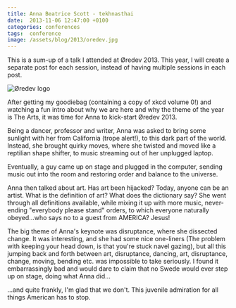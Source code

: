 ```yaml
---
title: Anna Beatrice Scott - tekhnasthai
date:  2013-11-06 12:47:00 +0100
categories: conferences
tags:  conference
image: /assets/blog/2013/oredev.jpg
---
```


This is a sum-up of a talk I attended at Øredev 2013. This year, I will create a 
separate post for each session, instead of having multiple sessions in each post.

![Øredev logo]({{page.image}})

After getting my goodiebag (containing a copy of xkcd volume 0!) and watching a
fun intro about why we are here and why the theme of the year is The Arts, it was
time for Anna to kick-start Øredev 2013.

Being a dancer, professor and writer, Anna was asked to bring some sunlight with
her from California (trope alert!), to this dark part of the world. Instead, she
brought quirky moves, where she twisted and moved like a reptilian shape shifter, 
to music streaming out of her unplugged laptop.

Eventually, a guy came up on stage and plugged in the computer, sending music out
into the room and restoring order and balance to the universe.

Anna then talked about art. Has art been hijacked? Today, anyone can be an artist.
What is the definition of art? What does the dictionary say? She went through all
definitions available, while mixing it up with more music, never-ending "everybody
please stand" orders, to which everyone naturally obeyed...who says no to a guest
from AMERICA? Jesus!

The big theme of Anna's keynote was disruptance, where she dissected change. It 
was interesting, and she had some nice one-liners (The problem with keeping your
head down, is that you're stuck navel gazing), but all this jumping back and forth
between art, disruptance, dancing, art, disruptance, change, moving, bending etc.
was impossible to take seriously. I found it embarrassingly bad and would dare to
claim that no Swede would ever step up on stage, doing what Anna did...

...and quite frankly, I'm glad that we don't. This juvenile admiration for all
things American has to stop.